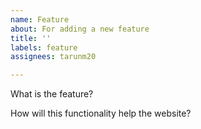 ```yaml
---
name: Feature
about: For adding a new feature
title: ''
labels: feature
assignees: tarunm20

---
```


What is the feature?

How will this functionality help the website?
